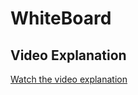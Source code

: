 # WhiteBoard

## Video Explanation

[Watch the video explanation](https://drive.google.com/file/d/1zCrv6zl1acVn4jiAMLn5kQuPF-zB-NUa/view?usp=sharing)
